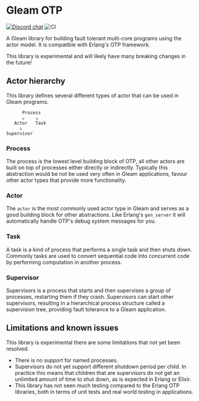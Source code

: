 # Gleam OTP

<!-- <a href="https://github.com/gleam-lang/otp/releases"><img src="https://img.shields.io/github/release/gleam-lang/otp" alt="GitHub release"></a> -->
<a href="https://discord.gg/Fm8Pwmy"><img src="https://img.shields.io/discord/768594524158427167?color=blue" alt="Discord chat"></a>
![CI](https://github.com/gleam-lang/otp/workflows/test/badge.svg?branch=master)

A Gleam library for building fault tolerant multi-core programs using the
actor model. It is compatible with Erlang's OTP framework.

This library is experimental and will likely have many breaking changes in the
future!


## Actor hierarchy

This library defines several different types of actor that can be used in
Gleam programs.

```
      Process
      ↙    ↘
   Actor   Task
     ↓
Supervisor
```

### Process

The process is the lowest level building block of OTP, all other actors are
built on top of processes either directly or indirectly. Typically this
abstraction would be not be used very often in Gleam applications, favour
other actor types that provide more functionality.

### Actor

The `actor` is the most commonly used actor type in Gleam and serves as a good
building block for other abstractions. Like Erlang's `gen_server` it will
automatically handle OTP's debug system messages for you.

### Task

A task is a kind of process that performs a single task and then shuts down.
Commonly tasks are used to convert sequential code into concurrent code by
performing computation in another process.

### Supervisor

Supervisors is a process that starts and then supervises a group of processes,
restarting them if they crash. Supervisors can start other supervisors,
resulting in a hierarchical process structure called a supervision tree,
providing fault tolerance to a Gleam application.

## Limitations and known issues

This library is experimental there are some limitations that not yet been resolved.

- There is no support for named processes.
- Supervisors do not yet support different shutdown period per child. In
  practice this means that children that are supervisors do not get an
  unlimited amount of time to shut down, as is expected in Erlang or Elixir.
- This library has not seen much testing compared to the Erlang OTP
  libraries, both in terms of unit tests and real world testing in
  applications. 
